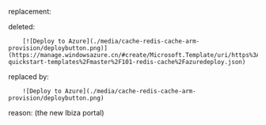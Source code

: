 replacement:

deleted:

		[![Deploy to Azure](./media/cache-redis-cache-arm-provision/deploybutton.png)](https://manage.windowsazure.cn/#create/Microsoft.Template/uri/https%3A%2F%2Fraw.githubusercontent.com%2FAzure%2Fazure-quickstart-templates%2Fmaster%2F101-redis-cache%2Fazuredeploy.json)

replaced by:

		![Deploy to Azure](./media/cache-redis-cache-arm-provision/deploybutton.png)

reason: (the new Ibiza portal)

